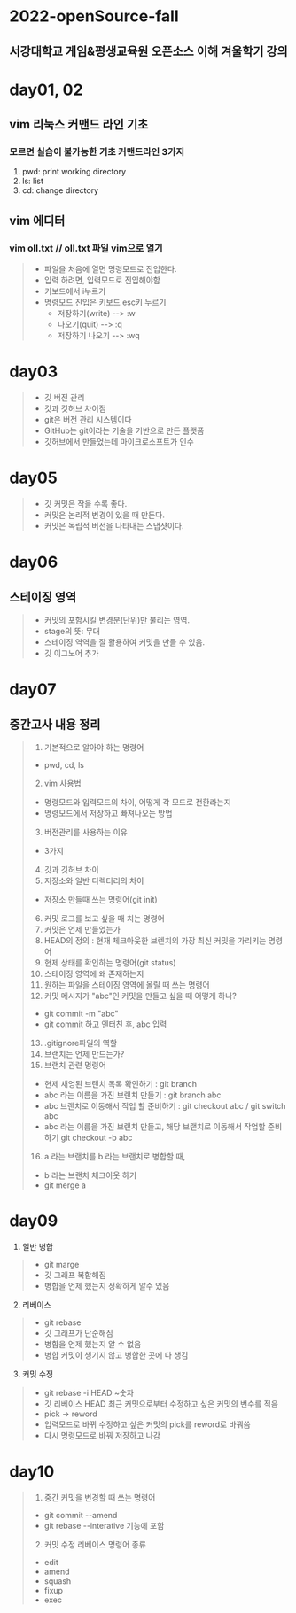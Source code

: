 2022-openSource-fall
=====================
서강대학교 게임&amp;평생교육원 오픈소스 이해 겨울학기 강의
--------------------------------------------------------

# day01, 02
## vim 리눅스 커맨드 라인 기초
### 모르면 실습이 불가능한 기초 커맨드라인 3가지
1. pwd: print working directory
2. ls: list
3. cd: change directory
## vim 에디터
### vim oll.txt // oll.txt 파일 vim으로 열기
> * 파일을 처음에 열면 명령모드로 진입한다.
> * 입력 하려면, 입력모드로 진입해야함
>  * 키보드에서 i누르기
> * 명령모드 진입은 키보드 esc키 누르기
>   * 저장하기(write) --> :w
>   * 나오기(quit) --> :q
>   * 저장하기 나오기 --> :wq

# day03
> * 깃 버전 관리
> * 깃과 깃허브 차이점
>  * git은 버전 관리 시스템이다
>  * GitHub는 git이라는 기술을 기반으로 만든 플랫폼
>   * 깃허브에서 만들었는데 마이크로소프트가 인수

# day05
> * 깃 커밋은 작을 수록 좋다.
> * 커밋은 논리적 변경이 있을 때 만든다.
> * 커밋은 독립적 버전을 나타내는 스냅샷이다.

# day06
## 스테이징 영역
> * 커밋의 포함시킬 변경분(단위)만 불리는 영역.
>  * stage의 뜻: 무대
> * 스테이징 역역을 잘 활용하여 커밋을 만들 수 있음.
> * 깃 이그노어 추가

# day07
## 중간고사 내용 정리
> 1. 기본적으로 알아야 하는 명령어
>  * pwd, cd, ls
> 2. vim 사용법
>  * 명령모드와 입력모드의 차이, 어떻게 각 모드로 전환라는지
>  * 명령모드에서 저장하고 빠져나오는 방법
> 3. 버전관리를 사용하는 이유
>  * 3가지
> 4. 깃과 깃허브 차이
> 5. 저장소와 일반 디렉터리의 차이
>  * 저장소 만들때 쓰는 명령어(git init)
> 6. 커밋 로그를 보고 싶을 때 치는 명령어
> 7. 커밋은 언제 만들었는가
> 8. HEAD의 정의 : 현재 체크아웃한 브렌치의 가장 최신 커밋을 가리키는 명령어
> 9. 현제 상태를 확인하는 명령어(git status)
> 10. 스테이징 영역에 왜 존재하는지
> 11. 원하는 파일을 스테이징 영역에 올릴 때 쓰는 명령어
> 12. 커밋 메시지가 "abc"인 커밋을 만들고 싶을 때 어떻게 하나?
>  * git commit -m "abc"
>  * git commit 하고 엔터친 후, abc 입력
> 13. .gitignore파일의 역할
> 14. 브랜치는 언제 만드는가?
> 15. 브랜치 관련 명령어
>  * 현제 새엉된 브랜치 목록 확인하기 : git branch
>  * abc 라는 이름을 가진 브랜치 만들기 : git branch abc
>  * abc 브랜치로 이동해서 작업 할 준비하기 : git checkout abc / git switch abc
>  * abc 라는 이름을 가진 브랜치 만들고, 해당 브랜치로 이동해서 작업할 준비하기  git checkout -b abc
> 16. a 라는 브랜치를 b 라는 브랜치로 병합할 때,
>  * b 라는 브랜치 체크아웃 하기
>  * git merge a

# day09
1. 일반 병합
> * git marge
>  * 깃 그래프 복합해짐
>  * 병합을 언제 했는지 정확하게 알수 있음
2. 리베이스
> * git rebase
>  * 깃 그래프가 단순해짐
>  * 병합을 언제 했는지 알 수 없음
>  * 병합 커밋이 생기지 않고 병합한 곳에 다 생김
3. 커밋 수정
> * git rebase -i HEAD ~숫자
>  * 깃 리베이스 HEAD 최근 커밋으로부터 수정하고 싶은 커밋의 번수를 적음
> * pick -> reword
>  * 입력모드로 바뀌 수정하고 싶은 커밋의 pick를 reword로 바꿔씀
>  * 다시 명령모드로 바꿔 저장하고 나감

# day10
> 1. 중간 커밋을 변경할 때 쓰는 명령어
>  * git commit --amend
>   * git rebase --interative 기능에 포함
> 2. 커밋 수정 리베이스 명령어 종류
>  * edit
>  * amend
>  * squash
>  * fixup
>  * exec